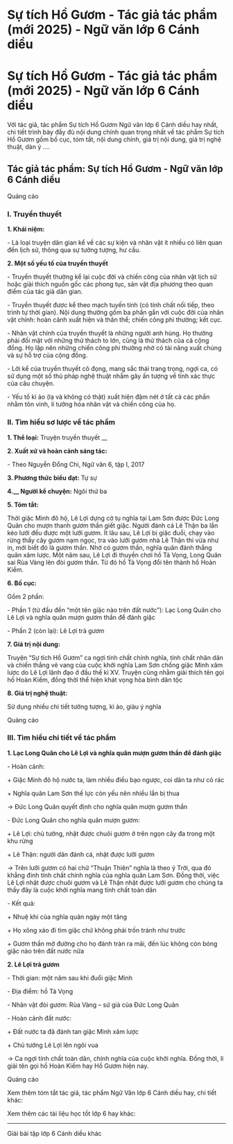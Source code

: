 # Sự tích Hồ Gươm - Tác giả tác phẩm (mới 2025) - Ngữ văn lớp 6 Cánh diều

# Sự tích Hồ Gươm - Tác giả tác phẩm (mới 2025) - Ngữ văn lớp 6 Cánh diều

Với tác giả, tác phẩm Sự tích Hồ Gươm Ngữ văn lớp 6 Cánh diều hay nhất, chi tiết trình bày đầy đủ nội dung chính quan trọng nhất về tác phẩm Sự tích Hồ Gươm gồm bố cục, tóm tắt, nội dung chính, giá trị nội dung, giá trị nghệ thuật, dàn ý ....

## Tác giả tác phẩm: Sự tích Hồ Gươm - Ngữ văn lớp 6 Cánh diều

Quảng cáo

### **I. Truyền thuyết**

**1\. Khái niệm:**

\- Là loại truyện dân gian kể về các sự kiện và nhân vật ít nhiều có liên quan đến lịch sử, thông qua sự tưởng tượng, hư cấu.

**2\. Một số yếu tố của truyền thuyết**

\- Truyền thuyết thường kể lại cuộc đời và chiến công của nhân vật lịch sử hoặc giải thích nguồn gốc các phong tục, sản vật địa phương theo quan điểm của tác giả dân gian.

\- Truyền thuyết được kể theo mạch tuyến tính (có tính chất nối tiếp, theo trình tự thời gian). Nội dung thường gồm ba phần gắn với cuộc đời của nhân vật chính: hoàn cảnh xuất hiện và thân thể; chiến công phi thường; kết cục.

\- Nhân vật chính của truyền thuyết là những người anh hùng. Họ thường phải đối mặt với những thử thách to lớn, cũng là thử thách của cả cộng đồng. Họ lập nên những chiến công phi thường nhờ có tài năng xuất chúng và sự hỗ trợ của cộng đồng.

\- Lời kể của truyền thuyết cô đọng, mang sắc thái trang trọng, ngợi ca, có sử dụng một số thủ pháp nghệ thuật nhằm gây ấn tượng về tính xác thực của câu chuyện.

\- Yếu tố kì ảo (lạ và không có thật) xuất hiện đậm nét ở tất cả các phần nhằm tôn vinh, lí tưởng hóa nhân vật và chiến công của họ.

### **II. Tìm hiểu sơ lược về tác phẩm**

**1\. Thể loại:** Truyện truyền thuyết __

**2\. Xuất xứ và hoàn cảnh sáng tác:**

\- Theo Nguyễn Đổng Chi, Ngữ văn 6, tập I, 2017

**3\. Phương thức biểu đạt:** Tự sự

**4.__ Người kể chuyện:** Ngôi thứ ba 

**5\. Tóm tắt:**

Thời giặc Minh đô hộ, Lê Lợi dựng cờ tụ nghĩa tại Lam Sơn được Đức Long Quân cho mượn thanh gươm thần giết giặc. Người đánh cá Lê Thận ba lần kéo lưới đều được một lưỡi gươm. Ít lâu sau, Lê Lợi bị giặc đuổi, chạy vào rừng thấy cây gươm nạm ngọc, tra vào lưỡi gươm nhà Lê Thận thì vừa như in, mới biết đó là gươm thần. Nhờ có gươm thần, nghĩa quân đánh thắng quân xâm lược. Một năm sau, Lê Lợi đi thuyền chơi hồ Tả Vọng, Long Quân sai Rùa Vàng lên đòi gươm thần. Từ đó hồ Tả Vọng đổi tên thành hồ Hoàn Kiếm.

**6\. Bố cục:**

Gồm 2 phần: 

\- Phần 1 (từ đầu đến “một tên giặc nào trên đất nước”): Lạc Long Quân cho Lê Lợi và nghĩa quân mượn gươm thần để đánh giặc

\- Phần 2 (còn lại): Lê Lợi trả gươm

**7\. Giá trị nội dung:**

Truyện “Sự tích Hồ Gươm” ca ngợi tính chất chính nghĩa, tính chất nhân dân và chiến thắng vẻ vang của cuộc khởi nghĩa Lam Sơn chống giặc Minh xâm lược do Lê Lợi lãnh đạo ở đầu thế kỉ XV. Truyện cũng nhằm giải thích tên gọi hồ Hoàn Kiếm, đồng thời thể hiện khát vọng hòa bình dân tộc

**8\. Giá trị nghệ thuật:**

Sử dụng nhiều chi tiết tưởng tượng, kì ảo, giàu ý nghĩa

Quảng cáo

### **III. Tìm hiểu chi tiết về tác phẩm**

**1\. Lạc Long Quân cho Lê Lợi và nghĩa quân mượn gươm thần để đánh giặc**

\- Hoàn cảnh:

\+ Giặc Minh đô hộ nước ta, làm nhiều điều bạo ngược, coi dân ta như cỏ rác

\+ Nghĩa quân Lam Sơn thế lực còn yếu nên nhiều lần bị thua

→ Đức Long Quân quyết định cho nghĩa quân mượn gươm thần

\- Đức Long Quân cho nghĩa quân mượn gươm:

\+ Lê Lợi: chủ tướng, nhặt được chuôi gươm ở trên ngọn cây đa trong một khu rừng

\+ Lê Thận: người dân đánh cá, nhặt được lưỡi gươm

→ Trên lưỡi gươm có hai chữ “Thuận Thiên” nghĩa là theo ý Trời, qua đó khẳng đinh tính chất chính nghĩa của nghĩa quân Lam Sơn. Đồng thời, việc Lê Lợi nhặt được chuôi gươm và Lê Thận nhặt được lưỡi gươm cho chúng ta thấy đây là cuộc khởi nghĩa mang tính chất toàn dân

\- Kết quả:

\+ Nhuệ khí của nghĩa quân ngày một tăng

\+ Họ xông xáo đi tìm giặc chứ không phải trốn tránh như trước

\+ Gươm thần mở đường cho họ đánh tràn ra mãi, đến lúc không còn bóng giặc nào trên đất nước nữa

**2\. Lê Lợi trả gươm**

\- Thời gian: một năm sau khi đuổi giặc Minh

\- Địa điểm: hồ Tả Vọng

\- Nhân vật đòi gươm: Rùa Vàng – sứ giả của Đức Long Quân

\- Hoàn cảnh đất nước:

\+ Đất nước ta đã đánh tan giặc Minh xâm lược

\+ Chủ tướng Lê Lợi lên ngôi vua

→ Ca ngợi tính chất toàn dân, chính nghĩa của cuộc khởi nghĩa. Đồng thời, lí giải tên gọi hồ Hoàn Kiếm hay Hồ Gươm hiện nay.

Quảng cáo

Xem thêm tóm tắt tác giả, tác phẩm Ngữ Văn lớp 6 Cánh diều hay, chi tiết khác:

Xem thêm các tài liệu học tốt lớp 6 hay khác:

* * *

Giải bài tập lớp 6 Cánh diều khác
